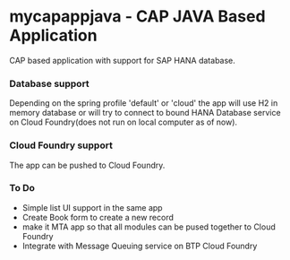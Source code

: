 # mycapappjava - CAP JAVA Based Application



CAP based application with support for SAP HANA database. 

### Database support
Depending on the spring profile 'default' or 'cloud' the app will use H2 in memory database or will try to connect to bound HANA Database service on Cloud Foundry(does not run on local computer as of now). 

### Cloud Foundry support
The app can be pushed to Cloud Foundry.


### To Do
* Simple list UI support in the same app
* Create Book form to create a new record
* make it MTA app so that all modules can be pused together to Cloud Foundry
* Integrate with Message Queuing service on BTP Cloud Foundry
